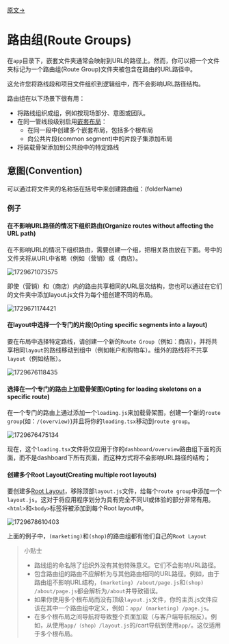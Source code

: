 [原文->](https://nextjs.org/docs/app/building-your-application/routing/route-groups)

# 路由组(Route Groups)

在`app`目录下，嵌套文件夹通常会映射到URL的路径上。然而，你可以把一个文件夹标记为一个路由组(Route Group)文件夹被包含在路由的URL路径中。

这允许您将路线段和项目文件组织到逻辑组中，而不会影响URL路径结构。

路由组在以下场景下很有用：

- 将路线组织成组，例如按现场部分、意图或团队。
- 在同一管线段级别启用[嵌套布局](./2_Pages_and_Layout.md)：
  - 在同一段中创建多个嵌套布局，包括多个根布局
  - 向公共片段(common segment)中的片段子集添加布局
- 将装载骨架添加到公共段中的特定路线

## 意图(Convention)

可以通过将文件夹的名称括在括号中来创建路由组：(folderName)

### 例子

#### 在不影响URL路径的情况下组织路由(Organize routes without affecting the URL path)

在不影响URL的情况下组织路由，需要创建一个组，把相关路由放在下面。号中的文件夹将从URL中省略（例如（营销）或（商店）。

![1729671073575](images/7_Route_Groups/1729671073575.png)

即使（营销）和（商店）内的路由共享相同的URL层次结构，您也可以通过在它们的文件夹中添加layout.js文件为每个组创建不同的布局。

![1729671174421](images/7_Route_Groups/1729671174421.png)

#### 在layout中选择一个专门的片段(Opting specific segments into a layout)

要在布局中选择特定路线，请创建一个新的`Route Group`（例如：商店），并将共享相同`layout`的路线移动到组中（例如帐户和购物车）。组外的路线将不共享`layout`（例如结账）。

![1729676118435](images/7_Route_Groups/1729676118435.png)

#### 选择在一个专门的路由上加载骨架图(Opting for loading skeletons on a specific route)

在一个专门的路由上通过添加一个`loading.js`来加载骨架图，创建一个新的`route group`(如：`/(overview)`)并且将你的`loading.tsx`移动到`route group`。

![1729676475134](images/7_Route_Groups/1729676475134.png)

现在，这个`loading.tsx`文件将仅应用于你的`dashboard/overview`路由组下面的页面，而不是dashboard下所有页面，而这种方式将不会影响URL路径的结构；

#### 创建多个Root Layout(Creating multiple root layouts)

要创建多[Root Layout](./1_Defining_Routes.md#跟路由required-root-layout)，移除顶部`layout.js`文件，给每个`route group`中添加一个`layout.js`。这对于将应用程序划分为具有完全不同UI或体验的部分非常有用。`<html>`和`<body>`标签将被添加到每个Root layout中。

![1729678610403](images/7_Route_Groups/1729678610403.png)

上面的例子中，`(marketing)`和`(shop)`的路由组都有他们自己的`Root Layout`

> 小贴士
>
> - 路线组的命名除了组织外没有其他特殊意义。它们不会影响URL路径。
> - 包含路由组的路由不应解析为与其他路由相同的URL路径。例如，由于路由组不影响URL结构，`(marketing) /about/page.js`和`(shop) /about/page.js`都会解析为`/about`并导致错误。
> - 如果你使用多个根布局而没有顶级`layout.js`文件，你的主页.js文件应该在其中一个路由组中定义，例如：`app/ (marketing) /page.js`。
> - 在多个根布局之间导航将导致整个页面加载（与客户端导航相反）。例如，从使用`app/（shop）/layout.js`的/cart导航到使用`app/`。这仅适用于多个根布局。
